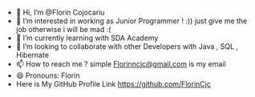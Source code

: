 - 👋 Hi, I’m @Florin Cojocariu
- 👀 I’m interested in working as Junior Programmer ! :)) just give me the job otherwise i will be mad :(
- 🌱 I’m currently learning with SDA Academy
- 💞️ I’m looking to collaborate with other Developers with Java , SQL , Hibernate
- 📫 How to reach me ? simple Florinncjc@gmail.com is my email
- 😄 Pronouns: Florin
-  Here is My GitHub Profile Link  https://github.com/FlorinCjc

